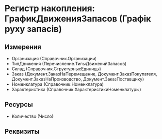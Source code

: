 ﻿# Регистр накопления: ГрафикДвиженияЗапасов (Графік руху запасів)

## Измерения

- Организация (Справочник.Организации)
- ТипДвижения (Перечисление.ТипыДвиженийЗапасов)
- Склад (Справочник.СтруктурныеЕдиницы)
- Заказ (Документ.ЗаказНаПеремещение, Документ.ЗаказПокупателя, Документ.ЗаказНаПроизводство, Документ.ЗаказПоставщику)
- Номенклатура (Справочник.Номенклатура)
- Характеристика (Справочник.ХарактеристикиНоменклатуры)

## Ресурсы

- Количество (Число)

## Реквизиты


